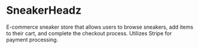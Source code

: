# SneakerHeadz

E-commerce sneaker store that allows users to browse sneakers, add items to their cart, and complete the checkout process. Utilizes Stripe for payment processing.
